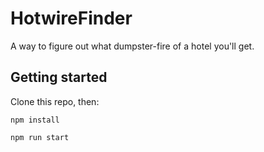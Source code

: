 # HotwireFinder
A way to figure out what dumpster-fire of a hotel you'll get.

## Getting started
Clone this repo, then:
```
npm install

npm run start

```